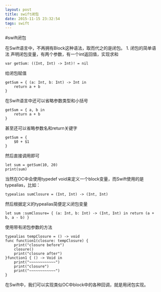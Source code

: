 ```yaml
---
layout: post
title: swift闭包
date: 2015-11-15 23:32:54
tags: swift
---
```

#swift闭包

在Swift语言中，不再拥有Block这种语法，取而代之的是闭包。 1. 闭包的简单语法 声明闭包变量，有两个参数，有一个int返回值，实现求和
```
var getSum: ((Int, Int) -> Int)! = nil
```
给闭包赋值
```
getSum = { (a: Int, b: Int) -> Int in
    return a + b
}
```
在Swift语言中还可以省略参数类型和小括号
```
getSum = { a, b in
    return a + b
}
```
甚至还可以省略参数名和return关键字
```
getSum = {
    $0 + $1
}
```
然后直接调用即可
```
let sum = getSum(10, 20)
print(sum)
```
当然在OC中会使用typedef void来定义一个block变量，而Swift使用的是typealias，比如：
```
typealias sumClosure = (Int, Int) -> (Int, Int)
```
然后根据定义的typealias简便定义闭包变量
```
let sum :sumClosure= { (a: Int, b: Int) -> (Int, Int) in return (a + b, a - b) }
```
使用带有闭包参数的方法
```
typealias tempClosure = () -> void
func function1(closure: tempClosure) {
    print("closure before")
    closure()
    print("closure after")
}function1 { () -> Void in
    print("~~~~~~~~~~~~")
    print("closure")
    print("~~~~~~~~~~~~")
}
```
在Swift中，我们可以实现类似OC中block中的各种回调，就是用闭包实现。